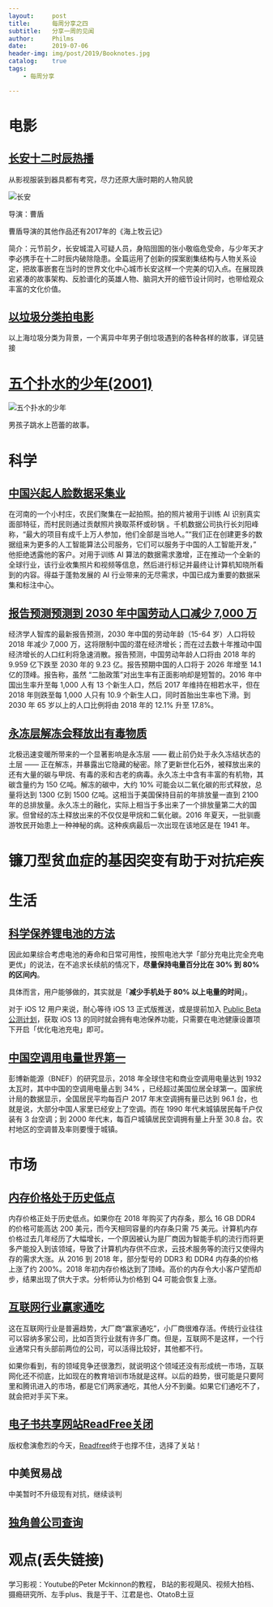 ```yaml
---
layout:     post
title:      每周分享之四
subtitle:   分享一周的见闻
author:     Philms
date:       2019-07-06
header-img: img/post/2019/Booknotes.jpg
catalog: 	true
tags:
    - 每周分享 

---
```


# 电影

## [长安十二时辰热播](https://movie.douban.com/subject/26849758/)

从影视服装到器具都有考究，尽力还原大唐时期的人物风貌

![长安](https://img3.doubanio.com/view/photo/s_ratio_poster/public/p2508271534.jpg)

导演：曹盾

曹盾导演的其他作品还有2017年的《海上牧云记》

简介：元节前夕，长安城混入可疑人员，身陷囹圄的张小敬临危受命，与少年天才李必携手在十二时辰内破除隐患。全篇运用了创新的探案剧集结构与人物关系设定，把故事嵌套在当时的世界文化中心城市长安这样一个完美的切入点。在展现跌宕紧凑的故事架构、反脸谱化的英雄人物、脑洞大开的细节设计同时，也带给观众丰富的文化价值。

## [以垃圾分类拍电影](https://www.v2ex.com/t/577980#reply33)

以上海垃圾分类为背景，一个离异中年男子倒垃圾遇到的各种各样的故事，详见链接

# [五个扑水的少年(2001)](https://movie.douban.com/subject/1301359/)

![五个扑水的少年](https://img1.doubanio.com/view/photo/s_ratio_poster/public/p958191439.jpg)

男孩子跳水上芭蕾的故事。

# 科学

## [中国兴起人脸数据采集业](https://www.solidot.org/story?sid=61188)

在河南的一个小村庄，农民们聚集在一起拍照。拍的照片被用于训练 AI 识别真实面部特征，而村民则通过贡献照片换取茶杯或砂锅
。千机数据公司执行长刘阳峰称，“最大的项目有成千上万人参加，他们全部是当地人。”“我们正在创建更多的数据组来为更多的人工智能算法公司服务，它们可以服务于中国的人工智能开发，” 他拒绝透露他的客户。对用于训练 AI 算法的数据需求激增，正在推动一个全新的全球行业，该行业收集照片和视频等信息，然后进行标记并最终让计算机知晓所看到的内容。得益于蓬勃发展的 AI 行业带来的无尽需求，中国已成为重要的数据采集和标注中心。

## [报告预测预测到 2030 年中国劳动人口减少 7,000 万](https://www.solidot.org/story?sid=61234)

经济学人智库的最新报告预测，2030 年中国的劳动年龄（15-64 岁）人口将较 2018 年减少 7,000 万，这将限制中国的潜在经济增长；而在过去数十年推动中国经济增长的人口红利将急速消散。报告预测，中国劳动年龄人口将由 2018 年的 9.959 亿下跌至 2030 年的 9.23 亿。报告预期中国的人口将于 2026 年增至 14.1 亿的顶峰。报告称，虽然 “二胎政策”对出生率有正面影响却是短暂的。2016 年中国出生率升至每 1,000 人有 13 个新生人口，然后 2017 年维持在相若水平，但在 2018 年则跌至每 1,000 人只有 10.9 个新生人口，同时首胎出生率也下滑。到 2030 年 65 岁以上的人口比例将由 2018 年的 12.1% 升至 17.8%。

## [永冻层解冻会释放出有毒物质](https://www.solidot.org/story?sid=61252)

北极迅速变暖所带来的一个显著影响是永冻层 —— 截止前仍处于永久冻结状态的土层 —— 正在解冻，并暴露出它隐藏的秘密。除了更新世化石外，被释放出来的还有大量的碳与甲烷、有毒的汞和古老的病毒。永久冻土中含有丰富的有机物，其碳含量约为 150 亿吨。解冻的碳中，大约 10% 可能会以二氧化碳的形式释放，总量将达到 1300 亿到 1500 亿吨。这相当于美国保持目前的年排放量一直到 2100 年的总排放量。永久冻土的融化，实际上相当于多出来了一个排放量第二大的国家。但曾经的冻土释放出来的不仅仅是甲烷和二氧化碳。2016 年夏天，一批驯鹿游牧民开始患上一种神秘的病。这种疾病最后一次出现在该地区是在 1941 年。

# 镰刀型贫血症的基因突变有助于对抗疟疾

# 生活

## [科学保养锂电池的方法](https://sspai.com/post/55393)

因此如果综合考虑电池的寿命和日常可用性，按照电池大学「部分充电比完全充电更优」的说法，在不追求长续航的情况下，**尽量保持电量百分比在 30% 到 80% 的区间内**。

具体而言，用户能够做的，其实就是「**减少手机处于 80% 以上电量的时间**」。

对于 iOS 12 用户来说，耐心等待 iOS 13 正式版推送，或是提前加入 [ Public Beta 公测计划](https://beta.apple.com/sp/betaprogram/)，获取 iOS 13 的同时就会拥有电池保养功能，只需要在电池健康设置项下开启「优化电池充电」即可。

## [中国空调用电量世界第一](https://www.solidot.org/story?sid=61185)

彭博新能源（BNEF）的研究显示，2018 年全球住宅和商业空调用电量达到 1932 太瓦时，其中中国的空调用电量占到 34% ，已经超过美国位居全球第一。国家统计局的数据显示，全国居民平均每百户 2017 年末空调拥有量已达到 96.1 台，也就是说，大部分中国人家里已经安上了空调。而在 1990 年代末城镇居民每千户仅装有 3 台空调；到 2000 年代末，每百户城镇居民空调拥有量上升至 30.8 台。农村地区的空调普及率则要慢于城镇。


# 市场

## [内存价格处于历史低点](https://www.solidot.org/story?sid=61191)

内存价格正处于历史低点。如果你在 2018 年购买了内存条，那么 16 GB DDR4 的价格可能高达 200 美元，而今天相同容量的内存条只需 75 美元。计算机内存价格过去几年经历了大幅增长，一个原因被认为是厂商因为智能手机的流行而将更多产能投入到该领域，导致了计算机内存供不应求，云技术服务等的流行又使得内存的需求大涨。从 2016 到 2018 年，部分型号的 DDR3 和 DDR4 内存条的价格上涨了约  200%。2018 年初内存价格达到了顶峰。高价的内存令大小客户望而却步，结果出现了供大于求。分析师认为价格到 Q4 可能会恢复上涨。

## [互联网行业赢家通吃](https://mp.weixin.qq.com/s/L6HeTQqBjiDCRw1aRsEaHw)

这在互联网行业是普遍趋势，大厂商“赢家通吃”，小厂商很难存活。传统行业往往可以容纳多家公司，比如百货行业就有许多厂商。但是，互联网不是这样，一个行业通常只有头部前两位的公司，可以活得比较好，其他都不行。

如果你看到，有的领域竞争还很激烈，就说明这个领域还没有形成统一市场，互联网化还不彻底，比如现在的教育培训市场就是这样。以后的趋势，很可能是只要阿里和腾讯进入的市场，都是它们两家通吃，其他人分不到羹。如果它们通吃不了，就会把对手买下来。

## [电子书共享网站ReadFree关闭](https://www.weibo.com/3347364712/HC1tM7KwH?type=comment#_rnd1562414480934)

版权愈演愈烈的今天，[Readfree](http://fulibus.net/tag/readfree)终于也撑不住，选择了关站！

## 中美贸易战

中美暂时不升级现有对抗，继续谈判

## [独角兽公司查询](https://dujiaoshou.io/)

# 观点(丢失链接)

学习影视：Youtube的Peter Mckinnon的教程， B站的影视飓风、视频大拍档、摄瘾研究所、左手plus、我是于干、江君是也、OtatoB土豆